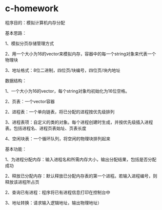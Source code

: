 # c-homework
程序目的：模拟计算机内存分配

基本思路：

1、模拟分页存储管理方式

2、用一个大小为16的vector<string>来模拟内存，容器中的每一个string对象来代表一个物理块

3、地址格式：8位二进制，四位页/块编号，四位页/块内地址

数据结构：

1、一个大小为16的vector<string>，每个string对象均初始化为16位空格。

2、页表：一个vector<int>容器

2、进程表：一个单向链表，将已分配的进程按优先级排列

3、进程表项：自定义的类的对象。每个进程创建时生成，并按优先级插入进程表。包括进程名、进程页表始址、页表长度

4、空闲块表：一个循环队列，将空闲的物理块排列起来

基本功能：

1、为进程分配内存：输入进程名和所需内存大小，输出分配结果，包括是否分配成功

2、释放已分配内存：默认释放已分配内存表的第一个进程。若输入进程编号，则释放该进程所占页

2、查询已有进程：程序将已有进程信息打印在控制台中

3、地址转换：请求输入逻辑地址，输出物理地址）



